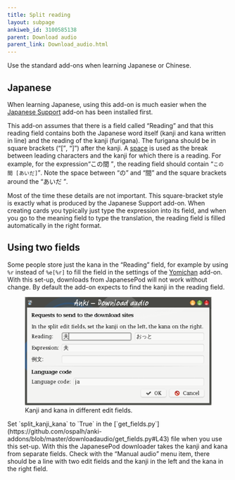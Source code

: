 ```yaml
---
title: Split reading
layout: subpage
ankiweb_id: 3100585138
parent: Download audio
parent_link: Download_audio.html
---
```


Use the standard add-ons when learning Japanese or Chinese.

## Japanese

When learning Japanese, using this add-on is much easier when the
[Japanese Support](https://ankiweb.net/shared/info/3918629684) add-on
has been installed first.

This add-on assumes that there is a field called <q>Reading</q> and
that this reading field contains both the Japanese word itself (kanji
and kana written in line) and the reading of the kanji (furigana).
The furigana should be in square brackets
(<q>[\[](http://www.fileformat.info/info/unicode/char/5b/index.htm)</q>,
<q>[\]](http://www.fileformat.info/info/unicode/char/5d/index.htm)</q>)
after the kanji. A
[space](http://www.fileformat.info/info/unicode/char/20/index.htm) is
used as the break between leading characters and the kanji for which
there is a reading. For example, for the expression<q lang="ja">この間
</q>, the reading field should contain <q lang="ja">`この 間
[あいだ]`</q>.  Note the space between <q lang="ja">の</q> and <q
lang="ja">間</q> and the square brackets around the <q lang="ja">あいだ
</q>.

Most of the time these details are not important. This square-bracket
style is exactly what is produced by the Japanese Support add-on. When
creating cards you typically just type the expression into its field,
and when you go to the meaning field to type the translation, the
reading field is filled automatically in the right format.


## Using two fields

Some people store just the kana in the <q>Reading</q> field, for example by
using `%r` instead of `%e[%r]` to fill the field in the settings of
the [Yomichan](https://ankiweb.net/shared/info/934748696) add-on.
With this set-up, downloads from JapanesePod will not work without
change. By default the add-on expects to find the kanji in the reading
field.

<figure> <img src="images/update_kanji_kana.png" alt="Anki Download
audio dialog window. Text: Requests send to the download
sites. Reading. Edit texts:夫 おっと, Text: Expression. Edit text 夫.">
<figcaption>Kanji and kana in different edit fields.</figcaption>
</figure> Set `split_kanji_kana` to `True` in the
[`get_fields.py`](https://github.com/ospalh/anki-addons/blob/master/downloadaudio/get_fields.py#L43)
file when you use this set-up. With this the JapanesePod downloader
takes the kanji and kana from separate fields. Check with the
<q>Manual audio</q> menu item, there should be a line with two edit
fields and the kanji in the left and the kana in the right field.
